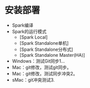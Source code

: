 # 安装部署

- Spark编译
- Spark的运行模式
  - [Spark Local]
  - [Spark Standalone单机]
  - [Spark Standalone分布式]
  - [Spark Standalone Master(HA)]
- Windows：测试Git同步1...
- Mac：git修改，测试git同步。
- Mac：git修改，测试同步冲突2。
- sMac：git冲突测试3.
